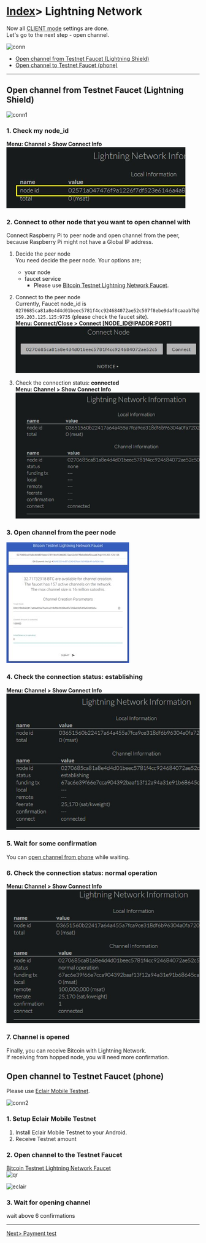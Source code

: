 # [Index](index.html)> Lightning Network

Now all [CLIENT mode](setup_faq.md#client-mode) settings are done.  
Let's go to the next step - open channel.

![conn](images/setup_ln_conn.jpg)

* [Open channel from Testnet Faucet (Lightning Shield)](#open-channel-from-testnet-faucet-lightning-shield)
* [Open channel to Testnet Faucet (phone)](#open-channel-to-testnet-faucet-phone)


----

## Open channel from Testnet Faucet (Lightning Shield)

![conn1](images/setup_ln_conn1.jpg)

### 1. Check my node_id

**Menu: Channel > Show Connect Info**  
![show channel](images/ln_testnet01.jpg)

### 2. Connect to other node that you want to open channel with

   Connect Raspberry Pi to peer node and open channel from the peer, because Raspberry Pi might not have a Global IP address.

   1. Decide the peer node  
      You need decide the peer node. Your options are;
      * your node
      * faucet service  
        * Please use [Bitcoin Testnet Lightning Network Faucet](https://faucet.lightning.community/).

   2. Connect to the peer node  
      Currently, Faucet node_id is `0270685ca81a8e4d4d01beec5781f4cc924684072ae52c507f8ebe9daf0caaab7b@159.203.125.125:9735` (please check the faucet site).  
      **Menu: Connect/Close > Connect [NODE_ID@IPADDR:PORT]**  
      ![connect](images/ln_testnet02.jpg)

   3. Check the connection status: **connected**  
      **Menu: Channel > Show Connect Info**  
      ![show channel](images/ln_testnet03.jpg)

### 3. Open channel from the peer node

![testnet faucet](images/ln_testnet04.jpg)

### 4. Check the connection status: **establishing**

**Menu: Channel > Show Connect Info**  
![show channel](images/ln_testnet05.jpg)

### 5. Wait for some confirmation

You can [open channel from phone](#open-channel-to-testnet-faucet-phone) while waiting.

### 6. Check the connection status: **normal operation**  

**Menu: Channel > Show Connect Info**  
![show channel](images/ln_testnet06.jpg)

### 7. Channel is opened

Finally, you can receive Bitcoin with Lightning Network.  
If receiving from hopped node, you will need more confirmation.

## Open channel to Testnet Faucet (phone)

Please use [Eclair Mobile Testnet](https://play.google.com/store/apps/details?id=fr.acinq.eclair.wallet).

![conn2](images/setup_ln_conn2.jpg)

### 1. Setup Eclair Mobile Testnet

1. Install Eclair Mobile Testnet to your Android.
2. Receive Testnet amount

### 2. Open channel to the Testnet Faucet

[Bitcoin Testnet Lightning Network Faucet](https://faucet.lightning.community/)  
![qr](images/testnet_faucet.jpg)

![eclair](images/eclair_testnet_open.jpg)

### 3. Wait for opening channel

wait above 6 confirmations

----

[Next> Payment test](setup_pay.md)

